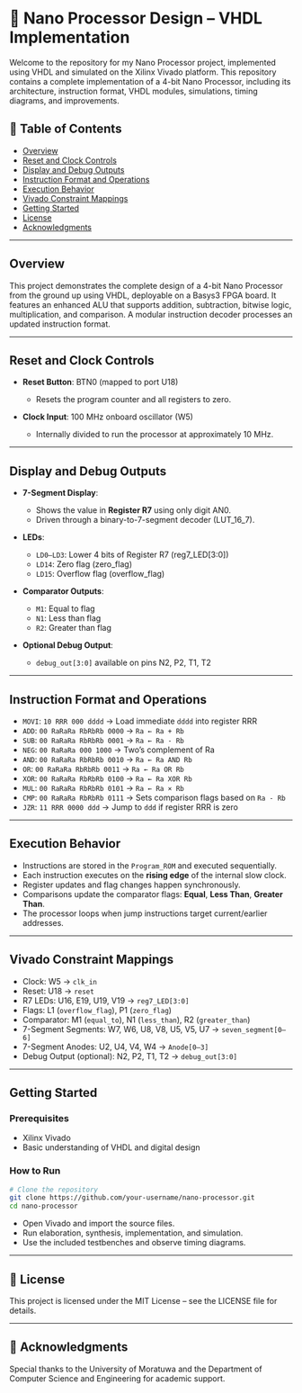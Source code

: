 # 🧠 Nano Processor Design – VHDL Implementation

Welcome to the repository for my Nano Processor project, implemented using VHDL and simulated on the Xilinx Vivado platform. This repository contains a complete implementation of a 4-bit Nano Processor, including its architecture, instruction format, VHDL modules, simulations, timing diagrams, and improvements.

## 📌 Table of Contents

* [Overview](#overview)
* [Reset and Clock Controls](#reset-and-clock-controls)
* [Display and Debug Outputs](#display-and-debug-outputs)
* [Instruction Format and Operations](#instruction-format-and-operations)
* [Execution Behavior](#execution-behavior)
* [Vivado Constraint Mappings](#vivado-constraint-mappings)
* [Getting Started](#getting-started)
* [License](#license)
* [Acknowledgments](#acknowledgments)

---

## Overview

This project demonstrates the complete design of a 4-bit Nano Processor from the ground up using VHDL, deployable on a Basys3 FPGA board. It features an enhanced ALU that supports addition, subtraction, bitwise logic, multiplication, and comparison. A modular instruction decoder processes an updated instruction format.

---

## Reset and Clock Controls

* **Reset Button**: BTN0 (mapped to port U18)

  * Resets the program counter and all registers to zero.

* **Clock Input**: 100 MHz onboard oscillator (W5)

  * Internally divided to run the processor at approximately 10 MHz.

---

## Display and Debug Outputs

* **7-Segment Display**:

  * Shows the value in **Register R7** using only digit AN0.
  * Driven through a binary-to-7-segment decoder (LUT\_16\_7).

* **LEDs**:

  * `LD0–LD3`: Lower 4 bits of Register R7 (reg7\_LED\[3:0])
  * `LD14`: Zero flag (zero\_flag)
  * `LD15`: Overflow flag (overflow\_flag)

* **Comparator Outputs**:

  * `M1`: Equal to flag
  * `N1`: Less than flag
  * `R2`: Greater than flag

* **Optional Debug Output**:

  * `debug_out[3:0]` available on pins N2, P2, T1, T2

---

## Instruction Format and Operations

* `MOVI`: `10 RRR 000 dddd` → Load immediate `dddd` into register RRR
* `ADD`:  `00 RaRaRa RbRbRb 0000` → `Ra ← Ra + Rb`
* `SUB`:  `00 RaRaRa RbRbRb 0001` → `Ra ← Ra - Rb`
* `NEG`:  `00 RaRaRa 000 1000` → Two’s complement of Ra
* `AND`:  `00 RaRaRa RbRbRb 0010` → `Ra ← Ra AND Rb`
* `OR`:   `00 RaRaRa RbRbRb 0011` → `Ra ← Ra OR Rb`
* `XOR`:  `00 RaRaRa RbRbRb 0100` → `Ra ← Ra XOR Rb`
* `MUL`:  `00 RaRaRa RbRbRb 0101` → `Ra ← Ra × Rb`
* `CMP`:  `00 RaRaRa RbRbRb 0111` → Sets comparison flags based on `Ra - Rb`
* `JZR`:  `11 RRR 0000 ddd` → Jump to `ddd` if register RRR is zero

---

## Execution Behavior

* Instructions are stored in the `Program_ROM` and executed sequentially.
* Each instruction executes on the **rising edge** of the internal slow clock.
* Register updates and flag changes happen synchronously.
* Comparisons update the comparator flags: **Equal**, **Less Than**, **Greater Than**.
* The processor loops when jump instructions target current/earlier addresses.

---

## Vivado Constraint Mappings

* Clock: W5 → `clk_in`
* Reset: U18 → `reset`
* R7 LEDs: U16, E19, U19, V19 → `reg7_LED[3:0]`
* Flags: L1 (`overflow_flag`), P1 (`zero_flag`)
* Comparator: M1 (`equal_to`), N1 (`less_than`), R2 (`greater_than`)
* 7-Segment Segments: W7, W6, U8, V8, U5, V5, U7 → `seven_segment[0–6]`
* 7-Segment Anodes: U2, U4, V4, W4 → `Anode[0–3]`
* Debug Output (optional): N2, P2, T1, T2 → `debug_out[3:0]`

---

## Getting Started

### Prerequisites

* Xilinx Vivado
* Basic understanding of VHDL and digital design

### How to Run

```bash
# Clone the repository
git clone https://github.com/your-username/nano-processor.git
cd nano-processor
```

* Open Vivado and import the source files.
* Run elaboration, synthesis, implementation, and simulation.
* Use the included testbenches and observe timing diagrams.

---

## 📄 License

This project is licensed under the MIT License – see the LICENSE file for details.

---

## 🙌 Acknowledgments

Special thanks to the University of Moratuwa and the Department of Computer Science and Engineering for academic support.
